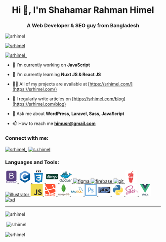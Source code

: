 <h1 align="center">Hi 👋, I'm Shahamar Rahman Himel</h1>
<h3 align="center">A Web Developer & SEO guy from Bangladesh</h3>

<p align="left"> <img src="https://komarev.com/ghpvc/?username=srhimel&label=Profile%20views&color=0e75b6&style=flat" alt="srhimel" /> </p>

<p align="left"> <a href="https://github.com/ryo-ma/github-profile-trophy"><img src="https://github-profile-trophy.vercel.app/?username=srhimel" alt="srhimel" /></a> </p>

<p align="left"> <a href="https://twitter.com/srhimel_" target="blank"><img src="https://img.shields.io/twitter/follow/srhimel_?logo=twitter&style=for-the-badge" alt="srhimel_" /></a> </p>

- 🔭 I’m currently working on **JavaScript**

- 🌱 I’m currently learning **Nuxt JS & React JS**

- 👨‍💻 All of my projects are available at [https://srhimel.com/](https://srhimel.com/)

- 📝 I regularly write articles on [https://srhimel.com/blog](https://srhimel.com/blog)

- 💬 Ask me about **WordPress, Laravel, Sass, JavaScript**

- 📫 How to reach me **himusr@gmail.com**

<h3 align="left">Connect with me:</h3>
<p align="left">
<a href="https://twitter.com/srhimel_" target="blank"><img align="center" src="https://cdn.jsdelivr.net/npm/simple-icons@3.0.1/icons/twitter.svg" alt="srhimel_" height="30" width="40" /></a>
<a href="https://fb.com/s.r.himel" target="blank"><img align="center" src="https://cdn.jsdelivr.net/npm/simple-icons@3.0.1/icons/facebook.svg" alt="s.r.himel" height="30" width="40" /></a>
</p>

<h3 align="left">Languages and Tools:</h3>
<p align="left"> <a href="https://getbootstrap.com" target="_blank"> <img src="https://raw.githubusercontent.com/devicons/devicon/master/icons/bootstrap/bootstrap-plain-wordmark.svg" alt="bootstrap" width="40" height="40"/> </a> <a href="https://www.cprogramming.com/" target="_blank"> <img src="https://raw.githubusercontent.com/devicons/devicon/master/icons/c/c-original.svg" alt="c" width="40" height="40"/> </a> <a href="https://www.w3schools.com/css/" target="_blank"> <img src="https://raw.githubusercontent.com/devicons/devicon/master/icons/css3/css3-original-wordmark.svg" alt="css3" width="40" height="40"/> </a> <a href="https://www.djangoproject.com/" target="_blank"> <img src="https://raw.githubusercontent.com/devicons/devicon/master/icons/django/django-original.svg" alt="django" width="40" height="40"/> </a> <a href="https://www.docker.com/" target="_blank"> <img src="https://raw.githubusercontent.com/devicons/devicon/master/icons/docker/docker-original-wordmark.svg" alt="docker" width="40" height="40"/> </a> <a href="https://www.figma.com/" target="_blank"> <img src="https://www.vectorlogo.zone/logos/figma/figma-icon.svg" alt="figma" width="40" height="40"/> </a> <a href="https://firebase.google.com/" target="_blank"> <img src="https://www.vectorlogo.zone/logos/firebase/firebase-icon.svg" alt="firebase" width="40" height="40"/> </a> <a href="https://git-scm.com/" target="_blank"> <img src="https://www.vectorlogo.zone/logos/git-scm/git-scm-icon.svg" alt="git" width="40" height="40"/> </a> <a href="https://gulpjs.com" target="_blank"> <img src="https://raw.githubusercontent.com/devicons/devicon/master/icons/gulp/gulp-plain.svg" alt="gulp" width="40" height="40"/> </a> <a href="https://www.adobe.com/in/products/illustrator.html" target="_blank"> <img src="https://www.vectorlogo.zone/logos/adobe_illustrator/adobe_illustrator-icon.svg" alt="illustrator" width="40" height="40"/> </a> <a href="https://developer.mozilla.org/en-US/docs/Web/JavaScript" target="_blank"> <img src="https://raw.githubusercontent.com/devicons/devicon/master/icons/javascript/javascript-original.svg" alt="javascript" width="40" height="40"/> </a> <a href="https://laravel.com/" target="_blank"> <img src="https://raw.githubusercontent.com/devicons/devicon/master/icons/laravel/laravel-plain-wordmark.svg" alt="laravel" width="40" height="40"/> </a> <a href="https://www.mongodb.com/" target="_blank"> <img src="https://raw.githubusercontent.com/devicons/devicon/master/icons/mongodb/mongodb-original-wordmark.svg" alt="mongodb" width="40" height="40"/> </a> <a href="https://www.mysql.com/" target="_blank"> <img src="https://raw.githubusercontent.com/devicons/devicon/master/icons/mysql/mysql-original-wordmark.svg" alt="mysql" width="40" height="40"/> </a> <a href="https://www.photoshop.com/en" target="_blank"> <img src="https://raw.githubusercontent.com/devicons/devicon/master/icons/photoshop/photoshop-line.svg" alt="photoshop" width="40" height="40"/> </a> <a href="https://www.php.net" target="_blank"> <img src="https://raw.githubusercontent.com/devicons/devicon/master/icons/php/php-original.svg" alt="php" width="40" height="40"/> </a> <a href="https://www.python.org" target="_blank"> <img src="https://raw.githubusercontent.com/devicons/devicon/master/icons/python/python-original.svg" alt="python" width="40" height="40"/> </a> <a href="https://sass-lang.com" target="_blank"> <img src="https://raw.githubusercontent.com/devicons/devicon/master/icons/sass/sass-original.svg" alt="sass" width="40" height="40"/> </a> <a href="https://vuejs.org/" target="_blank"> <img src="https://raw.githubusercontent.com/devicons/devicon/master/icons/vuejs/vuejs-original-wordmark.svg" alt="vuejs" width="40" height="40"/> </a> <a href="https://www.adobe.com/products/xd.html" target="_blank"> <img src="https://cdn.worldvectorlogo.com/logos/adobe-xd.svg" alt="xd" width="40" height="40"/> </a> </p>
<hr>

<p><img align="center" src="https://github-readme-stats.vercel.app/api/top-langs?username=srhimel&show_icons=true&locale=en&layout=compact" alt="srhimel" /></p>

<div>
<p>&nbsp;<img align="center" src="https://github-readme-stats.vercel.app/api?username=srhimel&show_icons=true&locale=en" alt="srhimel" /></p>
</div>
<p><img align="center" src="https://github-readme-streak-stats.herokuapp.com/?user=srhimel&" alt="srhimel" /></p>

